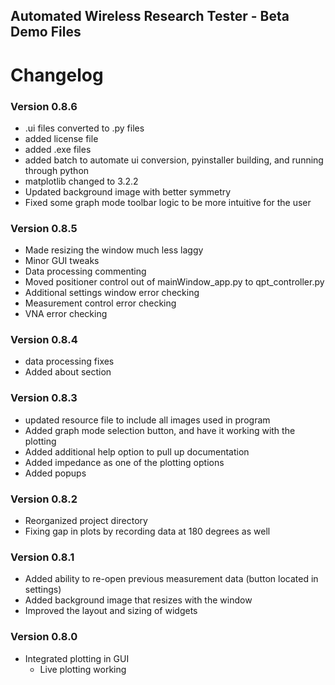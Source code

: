 ## Automated Wireless Research Tester - Beta Demo Files
# Changelog
### Version 0.8.6
- .ui files converted to .py files
- added license file
- added .exe files
- added batch to automate ui conversion, pyinstaller building, and running through python
- matplotlib changed to 3.2.2
- Updated background image with better symmetry
- Fixed some graph mode toolbar logic to be more intuitive for the user
### Version 0.8.5
- Made resizing the window much less laggy
- Minor GUI tweaks 
- Data processing commenting
- Moved positioner control out of mainWindow_app.py to qpt_controller.py
- Additional settings window error checking
- Measurement control error checking
- VNA error checking
### Version 0.8.4
- data processing fixes
- Added about section
### Version 0.8.3
- updated resource file to include all images used in program
- Added graph mode selection button, and have it working with the plotting
- Added additional help option to pull up documentation
- Added impedance as one of the plotting options
- Added popups
### Version 0.8.2
- Reorganized project directory
- Fixing gap in plots by recording data at 180 degrees as well
### Version 0.8.1
- Added ability to re-open previous measurement data (button located in settings)
- Added background image that resizes with the window
- Improved the layout and sizing of widgets
### Version 0.8.0
- Integrated plotting in GUI
  - Live plotting working
